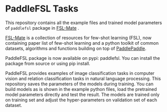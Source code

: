 # PaddleFSL Tasks
This repository contains all the example files and trained model parameters of `paddlefsl` package in [FSL-Mate](https://github.com/tata1661/FSL-Mate) .

[FSL-Mate](https://github.com/tata1661/FSL-Mate) is a collection of resources for few-shot learning (FSL), now containing paper list of few-shot learning and a python toolkit of common datasets, algorithms and functions building on top of [PaddlePaddle](https://github.com/PaddlePaddle).

PaddleFSL package is now available on pypi: paddlefsl. You can install the package from source or using pip install.

PaddleFSL provides examples of image classification tasks in computer vision and relation classification tasks in natural language processing. This repository saves the parameters of the models during training. You can build models as is shown in the example python files, load the pretrained model parameters directly and test the result. The models are trained only on training set and adjust the hyper-parameters on validation set of each dataset.

